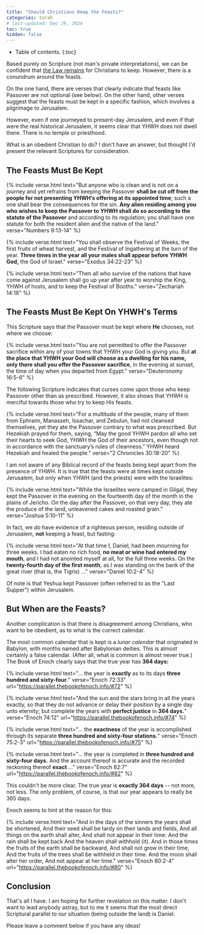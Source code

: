 ```yaml
---
title: "Should Christians Keep the Feasts?"
categories: torah
# last-updated: Dec 29, 2024
toc: true
hidden: false
---
```


* Table of contents.
{:toc}

Based purely on Scripture (not man's private interpretations), we can be confident that [the Law remains](/the-law-remains) for Christians to keep. However, there is a conundrum around the feasts.

On the one hand, there are verses that clearly indicate that feasts like Passover are not optional (see below). On the other hand, other verses suggest that the feasts must be kept in a specific fashion, which involves a pilgrimage to Jerusalem.

However, even if one journeyed to present-day Jerusalem, and even if that were the real historical Jerusalem, it seems clear that YHWH does not dwell there. There is no temple or priesthood.

What is an obedient Christian to do? I don't have an answer, but thought I'd present the relevant Scriptures for consideration.

## The Feasts Must Be Kept

{% include verse.html
text="But anyone who is clean and is not on a journey and yet refrains from keeping the Passover <strong>shall be cut off from the people for not presenting YHWH’s offering at its appointed time</strong>; such a one shall bear the consequences for the sin. **Any alien residing among you who wishes to keep the Passover to YHWH shall do so according to the statute of the Passover** and according to its regulation; you shall have one statute for both the resident alien and the native of the land."
verse="Numbers 9:13-14"
%}

{% include verse.html
text="You shall observe the Festival of Weeks, the first fruits of wheat harvest, and the Festival of Ingathering at the turn of the year. **Three times in the year all your males shall appear before YHWH God,** the God of Israel."
verse="Exodus 34:22-23"
%}

{% include verse.html
text="Then all who survive of the nations that have come against Jerusalem shall go up year after year to worship the King, YHWH of hosts, and to keep the Festival of Booths."
verse="Zechariah 14:16"
%}

## The Feasts Must Be Kept On YHWH's Terms

This Scripture says that the Passover must be kept where **He** chooses, not where we choose:

{% include verse.html
text="You are not permitted to offer the Passover sacrifice within any of your towns that YHWH your God is giving you. But **at the place that YHWH your God will choose as a dwelling for his name, only there shall you offer the Passover sacrifice**, in the evening at sunset, the time of day when you departed from Egypt."
verse="Deuteronomy‬ ‭16‬:‭5‬-‭6‬"
%}

The following Scripture indicates that curses come upon those who keep Passover other than as prescribed. However, it also shows that YHWH is merciful towards those who try to keep His feasts.

{% include verse.html
text="For a multitude of the people, many of them from Ephraim, Manasseh, Issachar, and Zebulun, had not cleansed themselves, yet they ate the Passover contrary to what was prescribed. But Hezekiah prayed for them, saying, “May the good YHWH pardon all who set their hearts to seek God, YHWH the God of their ancestors, even though not in accordance with the sanctuary’s rules of cleanness.” YHWH heard Hezekiah and healed the people."
verse="2 Chronicles 30:18-20"
%}

I am not aware of any Biblical record of the feasts being kept apart from the presence of YHWH. It is true that the feasts were at times kept outside Jerusalem, but only when YHWH (and the priests) were with the Israelites:

{% include verse.html
text="While the Israelites were camped in Gilgal, they kept the Passover in the evening on the fourteenth day of the month in the plains of Jericho. On the day after the Passover, on that very day, they ate the produce of the land, unleavened cakes and roasted grain."
verse="Joshua 5:10-11"
%}

In fact, we *do* have evidence of a righteous person, residing outside of Jerusalem, **not** keeping a feast, but fasting:

{% include verse.html
text="At that time I, Daniel, had been mourning for three weeks. I had eaten no rich food, <strong>no meat or wine had entered my mouth</strong>, and I had not anointed myself at all, for the full three weeks. On the **twenty-fourth day of the first month**, as I was standing on the bank of the great river (that is, the Tigris) ..."
verse="Daniel 10:2-4"
%}


Of note is that Yeshua kept Passover (often referred to as the "Last Supper") within Jerusalem.

## But When are the Feasts?

Another complication is that there is disagreement among Christians, who want to be obedient, as to what is the correct calendar.

The most common calendar that is kept is a *lunar calendar* that originated in Babylon, with months named after Babylonian deities. This is almost certainly a false calendar. (After all, what is common is almost never true.) The Book of Enoch clearly says that the true year has **364 days:**

{% include verse.html
text="... the year is **exactly** as to its days <strong>three hundred and sixty-four.</strong>"
verse="Enoch 72:33"
url="https://parallel.thebookofenoch.info/#72"
%}

{% include verse.html
text="And the sun and the stars bring in all the years exactly, so that they do not advance or delay their position by a single day unto eternity; but complete the years with <strong>perfect justice</strong> in **364 days.**"
verse="Enoch 74:12"
url="https://parallel.thebookofenoch.info/#74"
%}

{% include verse.html
text="... the **exactness** of the year is accomplished through its separate <strong>three hundred and sixty-four stations.</strong>"
verse="Enoch 75:2-3"
url="https://parallel.thebookofenoch.info/#75"
%}

{% include verse.html
text="... the year is completed in <strong>three hundred and sixty-four days.</strong> And the account thereof is accurate and the recorded reckoning thereof **exact** ..."
verse="Enoch 82:7"
url="https://parallel.thebookofenoch.info/#82"
%}

This couldn't be more clear. The true year is **exactly 364 days** -- not more, not less. The only problem, of course, is that our year appears to really be 365 days.

Enoch seems to hint at the reason for this:

{% include verse.html
text="And in the days of the sinners the years shall be shortened, And their seed shall be tardy on their lands and fields, And all things on the earth shall alter, And shall not appear in their time: And the rain shall be kept back And the heaven shall withhold (it). And in those times the fruits of the earth shall be backward, And shall not grow in their time, And the fruits of the trees shall be withheld in their time. And the moon shall alter her order, And not appear at her time."
verse="Enoch 80:2-4"
url="https://parallel.thebookofenoch.info/#80"
%}

## Conclusion

That's all I have. I am hoping for further revelation on this matter. I don't want to lead anybody astray, but to me it seems that the most direct Scriptural parallel to our situation (being outside the land) is Daniel.

Please leave a comment below if you have any ideas!
